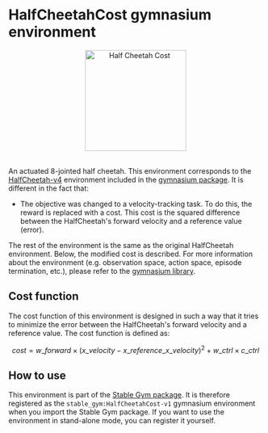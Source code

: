 # HalfCheetahCost gymnasium environment

<div align="center">
    <img src="https://github.com/rickstaa/stable-gym/assets/17570430/44360980-3ad1-40e9-863e-3417ed3aa4c8" alt="Half Cheetah Cost" width="200px">
</div>
</br>

An actuated 8-jointed half cheetah. This environment corresponds to the [HalfCheetah-v4](https://gymnasium.farama.org/environments/mujoco/half_cheetah) environment included in the [gymnasium package](https://gymnasium.farama.org/). It is different in the fact that:

*   The objective was changed to a velocity-tracking task. To do this, the reward is replaced with a cost. This cost is the squared
    difference between the HalfCheetah's forward velocity and a reference value (error).

The rest of the environment is the same as the original HalfCheetah environment. Below, the modified cost is described. For more information about the environment (e.g. observation space, action space, episode termination, etc.), please refer to the [gymnasium library](https://gymnasium.farama.org/environments/mujoco/half_cheetah/).

## Cost function

The cost function of this environment is designed in such a way that it tries to minimize the error between the HalfCheetah's forward velocity and a reference value. The cost function is defined as:

$$
cost = w\_{forward} \times (x\_{velocity} - x\_{reference\_x\_velocity})^2 + w\_{ctrl} \times c\_{ctrl}
$$

## How to use

This environment is part of the [Stable Gym package](https://github.com/rickstaa/stable-gym). It is therefore registered as the `stable_gym:HalfCheetahCost-v1` gymnasium environment when you import the Stable Gym package. If you want to use the environment in stand-alone mode, you can register it yourself.
